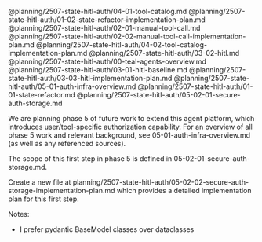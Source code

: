 @planning/2507-state-hitl-auth/04-01-tool-catalog.md
@planning/2507-state-hitl-auth/01-02-state-refactor-implementation-plan.md
@planning/2507-state-hitl-auth/02-01-manual-tool-call.md
@planning/2507-state-hitl-auth/02-02-manual-tool-call-implementation-plan.md
@planning/2507-state-hitl-auth/04-02-tool-catalog-implementation-plan.md
@planning/2507-state-hitl-auth/03-02-hitl.md
@planning/2507-state-hitl-auth/00-teal-agents-overview.md
@planning/2507-state-hitl-auth/03-01-hitl-baseline.md
@planning/2507-state-hitl-auth/03-03-hitl-implementation-plan.md
@planning/2507-state-hitl-auth/05-01-auth-infra-overview.md
@planning/2507-state-hitl-auth/01-01-state-refactor.md
@planning/2507-state-hitl-auth/05-02-01-secure-auth-storage.md

We are planning phase 5 of future work to extend this agent platform, which introduces
user/tool-specific authorization capability. For an overview of all phase 5 work and
relevant background, see 05-01-auth-infra-overview.md (as well as any referenced
sources).

The scope of this first step in phase 5 is defined in 05-02-01-secure-auth-storage.md.

Create a new file at
planning/2507-state-hitl-auth/05-02-02-secure-auth-storage-implementation-plan.md which
provides a detailed implementation plan for this first step.

Notes:
* I prefer pydantic BaseModel classes over dataclasses